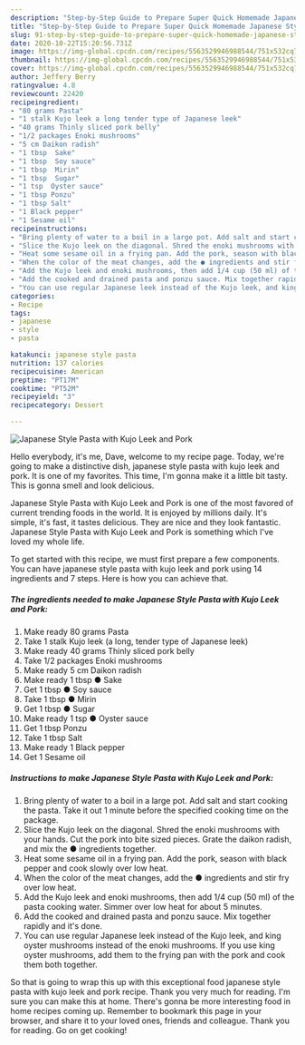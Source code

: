 ```yaml
---
description: "Step-by-Step Guide to Prepare Super Quick Homemade Japanese Style Pasta with Kujo Leek and Pork"
title: "Step-by-Step Guide to Prepare Super Quick Homemade Japanese Style Pasta with Kujo Leek and Pork"
slug: 91-step-by-step-guide-to-prepare-super-quick-homemade-japanese-style-pasta-with-kujo-leek-and-pork
date: 2020-10-22T15:20:56.731Z
image: https://img-global.cpcdn.com/recipes/5563529946988544/751x532cq70/japanese-style-pasta-with-kujo-leek-and-pork-recipe-main-photo.jpg
thumbnail: https://img-global.cpcdn.com/recipes/5563529946988544/751x532cq70/japanese-style-pasta-with-kujo-leek-and-pork-recipe-main-photo.jpg
cover: https://img-global.cpcdn.com/recipes/5563529946988544/751x532cq70/japanese-style-pasta-with-kujo-leek-and-pork-recipe-main-photo.jpg
author: Jeffery Berry
ratingvalue: 4.8
reviewcount: 22420
recipeingredient:
- "80 grams Pasta"
- "1 stalk Kujo leek a long tender type of Japanese leek"
- "40 grams Thinly sliced pork belly"
- "1/2 packages Enoki mushrooms"
- "5 cm Daikon radish"
- "1 tbsp  Sake"
- "1 tbsp  Soy sauce"
- "1 tbsp  Mirin"
- "1 tbsp  Sugar"
- "1 tsp  Oyster sauce"
- "1 tbsp Ponzu"
- "1 tbsp Salt"
- "1 Black pepper"
- "1 Sesame oil"
recipeinstructions:
- "Bring plenty of water to a boil in a large pot. Add salt and start cooking the pasta. Take it out 1 minute before the specified cooking time on the package."
- "Slice the Kujo leek on the diagonal. Shred the enoki mushrooms with your hands. Cut the pork into bite sized pieces.  Grate the daikon radish, and mix the ● ingredients together."
- "Heat some sesame oil in a frying pan. Add the pork, season with black pepper and cook slowly over low heat."
- "When the color of the meat changes, add the ● ingredients and stir fry over low heat."
- "Add the Kujo leek and enoki mushrooms, then add 1/4 cup (50 ml) of the pasta cooking water. Simmer over low heat for about 5 minutes."
- "Add the cooked and drained pasta and ponzu sauce. Mix together rapidly and it&#39;s done."
- "You can use regular Japanese leek instead of the Kujo leek, and king oyster mushrooms instead of the enoki mushrooms. If you use king oyster mushrooms, add them to the frying pan with the pork and cook them both together."
categories:
- Recipe
tags:
- japanese
- style
- pasta

katakunci: japanese style pasta 
nutrition: 137 calories
recipecuisine: American
preptime: "PT17M"
cooktime: "PT52M"
recipeyield: "3"
recipecategory: Dessert

---
```



![Japanese Style Pasta with Kujo Leek and Pork](https://img-global.cpcdn.com/recipes/5563529946988544/751x532cq70/japanese-style-pasta-with-kujo-leek-and-pork-recipe-main-photo.jpg)

Hello everybody, it's me, Dave, welcome to my recipe page. Today, we're going to make a distinctive dish, japanese style pasta with kujo leek and pork. It is one of my favorites. This time, I'm gonna make it a little bit tasty. This is gonna smell and look delicious.



Japanese Style Pasta with Kujo Leek and Pork is one of the most favored of current trending foods in the world. It is enjoyed by millions daily. It's simple, it's fast, it tastes delicious. They are nice and they look fantastic. Japanese Style Pasta with Kujo Leek and Pork is something which I've loved my whole life.


To get started with this recipe, we must first prepare a few components. You can have japanese style pasta with kujo leek and pork using 14 ingredients and 7 steps. Here is how you can achieve that.

<!--inarticleads1-->

##### The ingredients needed to make Japanese Style Pasta with Kujo Leek and Pork:

1. Make ready 80 grams Pasta
1. Take 1 stalk Kujo leek (a long, tender type of Japanese leek)
1. Make ready 40 grams Thinly sliced pork belly
1. Take 1/2 packages Enoki mushrooms
1. Make ready 5 cm Daikon radish
1. Make ready 1 tbsp ● Sake
1. Get 1 tbsp ● Soy sauce
1. Take 1 tbsp ● Mirin
1. Get 1 tbsp ● Sugar
1. Make ready 1 tsp ● Oyster sauce
1. Get 1 tbsp Ponzu
1. Take 1 tbsp Salt
1. Make ready 1 Black pepper
1. Get 1 Sesame oil




<!--inarticleads2-->

##### Instructions to make Japanese Style Pasta with Kujo Leek and Pork:

1. Bring plenty of water to a boil in a large pot. Add salt and start cooking the pasta. Take it out 1 minute before the specified cooking time on the package.
1. Slice the Kujo leek on the diagonal. Shred the enoki mushrooms with your hands. Cut the pork into bite sized pieces.  Grate the daikon radish, and mix the ● ingredients together.
1. Heat some sesame oil in a frying pan. Add the pork, season with black pepper and cook slowly over low heat.
1. When the color of the meat changes, add the ● ingredients and stir fry over low heat.
1. Add the Kujo leek and enoki mushrooms, then add 1/4 cup (50 ml) of the pasta cooking water. Simmer over low heat for about 5 minutes.
1. Add the cooked and drained pasta and ponzu sauce. Mix together rapidly and it&#39;s done.
1. You can use regular Japanese leek instead of the Kujo leek, and king oyster mushrooms instead of the enoki mushrooms. If you use king oyster mushrooms, add them to the frying pan with the pork and cook them both together.




So that is going to wrap this up with this exceptional food japanese style pasta with kujo leek and pork recipe. Thank you very much for reading. I'm sure you can make this at home. There's gonna be more interesting food in home recipes coming up. Remember to bookmark this page in your browser, and share it to your loved ones, friends and colleague. Thank you for reading. Go on get cooking!
